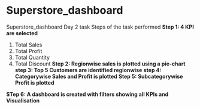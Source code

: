 # Superstore_dashboard
Superstore_dashboard Day 2 task
Steps of the task performed
**Step 1: 4 KPI are selected**  
  1. Total Sales
  2. Total Profit
  3. Total Quantity
  4. Total Discount
**Step 2: Regionwise sales is plotted using a pie-chart**
**step 3: Top 5 Customers are identified regionwise**
**step 4: Categorywise Sales and Profit is plotted**
**Step 5: Subcategorywise Profit is plotted**

**STep 6: A dashboard is created with filters showing all KPIs and Visualisation**
